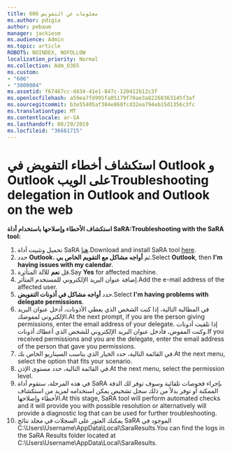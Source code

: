 ```yaml
---
title: 606 معلومات عن التفويض
ms.author: pdigia
author: pebaum
manager: jackiesm
ms.audience: Admin
ms.topic: article
ROBOTS: NOINDEX, NOFOLLOW
localization_priority: Normal
ms.collection: Adm_O365
ms.custom:
- "606"
- "3800004"
ms.assetid: f67467cc-d434-41e1-847c-120412b12c3f
ms.openlocfilehash: a59ea7fd995fa05179f70ae3a82268363145f3af
ms.sourcegitcommit: b3e55405af384e868fcd32ea794eb15d1356c3fc
ms.translationtype: MT
ms.contentlocale: ar-SA
ms.lasthandoff: 08/29/2019
ms.locfileid: "36661715"
---
```

# <a name="troubleshooting-delegation-in-outlook-and-outlook-on-the-web"></a><span data-ttu-id="d5ecb-102">استكشاف أخطاء التفويض في Outlook و Outlook على الويب</span><span class="sxs-lookup"><span data-stu-id="d5ecb-102">Troubleshooting delegation in Outlook and Outlook on the web</span></span>

<span data-ttu-id="d5ecb-103">**استكشاف الأخطاء وإصلاحها باستخدام أداة SaRA:**</span><span class="sxs-lookup"><span data-stu-id="d5ecb-103">**Troubleshooting with the SaRA tool:**</span></span>

1. <span data-ttu-id="d5ecb-104">تحميل وتثبيت أداة SaRA [هنا](https://aka.ms/SaRA-SkypeForBusinessSignIn).</span><span class="sxs-lookup"><span data-stu-id="d5ecb-104">Download and install SaRA tool [here](https://aka.ms/SaRA-SkypeForBusinessSignIn).</span></span>
1. <span data-ttu-id="d5ecb-105">حدد **Outlook**، ثم **أواجه مشاكل مع التقويم الخاص بي**.</span><span class="sxs-lookup"><span data-stu-id="d5ecb-105">Select **Outlook**, then **I'm having issues with my calendar**.</span></span>
1. <span data-ttu-id="d5ecb-106">قل **نعم** للآلة المتأثرة.</span><span class="sxs-lookup"><span data-stu-id="d5ecb-106">Say **Yes** for affected machine.</span></span>
1. <span data-ttu-id="d5ecb-107">إضافة عنوان البريد الإلكتروني للمستخدم المتأثر.</span><span class="sxs-lookup"><span data-stu-id="d5ecb-107">Add the e-mail address of the affected user.</span></span>
1. <span data-ttu-id="d5ecb-108">حدد **أواجه مشاكل في أذونات التفويض**.</span><span class="sxs-lookup"><span data-stu-id="d5ecb-108">Select **I'm having problems with delegate permissions**.</span></span>
1. <span data-ttu-id="d5ecb-109">في المطالبة التالية، إذا كنت الشخص الذي يعطي الأذونات، أدخل عنوان البريد الإلكتروني لمفوضك.</span><span class="sxs-lookup"><span data-stu-id="d5ecb-109">At the next prompt, if you are the person giving permissions, enter the email address of your delegate.</span></span> <span data-ttu-id="d5ecb-110">إذا تلقيت أذونات وكنت المفوض، فأدخل عنوان البريد الإلكتروني للشخص الذي أعطاك أذونات.</span><span class="sxs-lookup"><span data-stu-id="d5ecb-110">If you received permissions and you are the delegate, enter the email address of the person that gave you permissions.</span></span>
1. <span data-ttu-id="d5ecb-111">في القائمة التالية، حدد الخيار الذي يناسب السيناريو الخاص بك.</span><span class="sxs-lookup"><span data-stu-id="d5ecb-111">At the next menu, select the option that fits your scenario.</span></span>
1. <span data-ttu-id="d5ecb-112">في القائمة التالية، حدد مستوى الإذن.</span><span class="sxs-lookup"><span data-stu-id="d5ecb-112">At the next menu, select the permission level.</span></span>
1. <span data-ttu-id="d5ecb-113">في هذه المرحلة، ستقوم أداة SaRA بإجراء فحوصات تلقائية وسوف توفر لك الدقة الممكنة أو توفر بدلاً من ذلك سجل تشخيص يمكن استخدامه لمزيد من استكشاف الأخطاء وإصلاحها.</span><span class="sxs-lookup"><span data-stu-id="d5ecb-113">At this stage, SaRA tool will perform automated checks and it will provide you with possible resolution or alternatively will provide a diagnostic log that can be used for further troubleshooting.</span></span>
1. <span data-ttu-id="d5ecb-114">يمكنك العثور على السجلات في مجلد نتائج SaRA الموجود في C:\Users\Username\AppData\Local\SaraResults.</span><span class="sxs-lookup"><span data-stu-id="d5ecb-114">You can find the logs in the SaRA Results folder located at C:\Users\Username\AppData\Local\SaraResults.</span></span>
